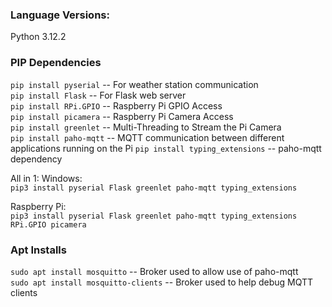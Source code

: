 ### Language Versions:
Python 3.12.2

### PIP Dependencies
`pip install pyserial` -- For weather station communication  
`pip install Flask` -- For Flask web server  
`pip install RPi.GPIO` -- Raspberry Pi GPIO Access  
`pip install picamera` -- Raspberry Pi Camera Access  
`pip install greenlet` -- Multi-Threading to Stream the Pi Camera  
`pip install paho-mqtt` -- MQTT communication between different applications running on the Pi
`pip install typing_extensions` -- paho-mqtt dependency

All in 1:
Windows:  
`pip3 install pyserial Flask greenlet paho-mqtt typing_extensions`

Raspberry Pi:  
`pip3 install pyserial Flask greenlet paho-mqtt typing_extensions RPi.GPIO picamera`

### Apt Installs
`sudo apt install mosquitto` -- Broker used to allow use of paho-mqtt  
`sudo apt install mosquitto-clients` -- Broker used to help debug MQTT clients 
